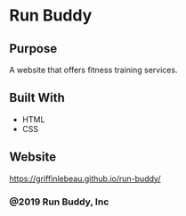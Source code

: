 # Run Buddy

## Purpose
A website that offers fitness training services.

## Built With
* HTML
* CSS

## Website
https://griffinlebeau.github.io/run-buddy/

### @2019 Run Buddy, Inc
